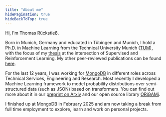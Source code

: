 ```yaml
---
title: "About me"
hidePagination: true
hideBackToTop: true
---
```

Hi, I'm Thomas Rückstieß.

Born in Munich, Germany and educated in Tübingen and Munich, I hold a Ph.D. in Machine Learning from the Technical University Munich ([TUM][tum]), with the focus of my [thesis][thesis] at the intersection of Supervised and Reinforcement Learning. My other peer-reviewed publications can be found [here][publications].

For the last 12 years, I was working for [MongoDB][mongodb] in different roles across Technical Services, Engineering and Research. Most recently I developed a Machine Learning framework to model probability distributions over semi-structured data (such as JSON) based on transformers. You can find out more about it in our [preprint on Arxiv][paper] and our open source library [ORiGAMi][origami]. 

I finished up at MongoDB in February 2025 and am now taking a break from full time employment to explore, learn and work on personal projects. 

[tum]: https://www.tum.de
[thesis]: https://mediatum.ub.tum.de/doc/1174677/1174677.pdf
[publications]: https://scholar.google.com/citations?hl=en&user=dRIgADIAAAAJ
[mongodb]: https://www.mongodb.com/home
[paper]: https://arxiv.org/abs/2412.17348
[origami]: https://github.com/mongodb-labs/origami